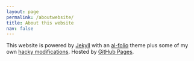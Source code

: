 ```yaml
---
layout: page
permalink: /aboutwebsite/
title: About this website
nav: false
---
```


This website is powered by [Jekyll](https://jekyllrb.com/) with an [al-folio](https://github.com/alshedivat/al-folio) theme plus some of my own [hacky modifications](https://github.com/jbudlender/jbudlender.github.io). Hosted by [GitHub Pages](https://pages.github.com/).  